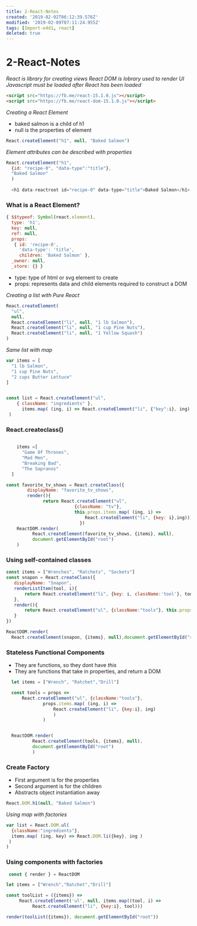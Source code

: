 ```yaml
---
title: 2-React-Notes
created: '2019-02-02T06:12:39.576Z'
modified: '2019-02-09T07:11:24.955Z'
tags: [Import-e4d1, react]
deleted: true
---
```


# 2-React-Notes

*React is library for creating views*
*React DOM is lobrary used to render UI*
*Javascript must be loaded after React has been loaded*

```html
<script src="https://fb.me/react-15.1.0.js"></script>
<script src="https://fb.me/react-dom-15.1.0.js"></script>
```

*Creating a React Element*
* baked salmon is a child of h1
* null is the properties of element

```javascript
React.createElement("h1", null, "Baked Salmon")
```

*Element attributes can be described with properties*
```javascript
React.createElement("h1", 
  {id: "recipe-0", "data-type":"title"},
  "Baked Salmon"
  )
  
  <h1 data-reactroot id="recipe-0" data-type="title">Baked Salmon</h1>
```
### What is a React Element?
```javascript
{ $$typeof: Symbol(react.element),
  type: 'h1',
  key: null,
  ref: null,
  props: 
   { id: 'recipe-0',
     'data-type': 'title',
     children: 'Baked Salmon' },
  _owner: null,
  _store: {} }
  ```
 * type: type of html or svg element to create
 * props: represents data and child elements required to construct a DOM
  
  
*Creating a list with Pure React*
```javascript
React.createElement(
  "ul",
  null,
  React.createElement("li", null, "1 lb Salmon"),
  React.createElement("li", null, "1 cup Pine Nuts"),
  React.createElement("li", null, "1 Yellow Squash")
)
```
*Same list with map*

```javascript
var items = [
  "1 lb Salmon",
  "1 cup Pine Nuts",
  "2 cups Butter Lettuce"
]


const list = React.createElement("ul",
    { className: "ingredients" }, 
      items.map( (ing, i) => React.createElement("li", {"key":i}, ing) )
 )
```

### React.createclass()
  
  ```javascript

      items =[
        "Game Of Thrones",
        "Mad Men",
        "Breaking Bad",
        "The Sopranos"
    ]

 const favorite_tv_shows = React.createClass({
          displayName: "favorite_tv_shows",
          render(){
                return React.createElement("ul", 
                            {className: "tv"}, 
                            this.props.items.map( (ing, i) => 
                                React.createElement("li", {key: i},ing)))}
                              })
      ReactDOM.render(
            React.createElement(favorite_tv_shows, {items}, null),
            document.getElementById("root")
      )

  ```
  
### Using self-contained classes
 ```javascript
const items = ["Wrenches", "Ratchets", "Sockets"]
const snapon = React.createClass({
    displayName: "Snapon",
    renderListItem(tool, i){
        return React.createElement("li", {key: i, className:'tool'}, tool)
    },
    render(){
        return React.createElement("ul", {className:"tools"}, this.props.items.map(this.renderListItem))
    }
})

ReactDOM.render(
   React.createElement(snapon, {items}, null),document.getElementById("root"))
 ```
### Stateless Functional Components
  * They are functions, so they dont have *this*
  * They are functions that take in properties, and return a DOM
  
  ```javascript
    let items = ["Wrench", "Ratchet","Drill"]

    const tools = props => 
        React.createElement("ul", {className:"tools"}, 
                props.items.map( (ing, i) => 
                    React.createElement("li", {key:i}, ing)
                    )
                )


    ReactDOM.render(
            React.createElement(tools, {items}, null), 
            document.getElementById("root")
            )
 ```
 
### Create Factory
* First argument is for the properties
* Second argument is for the children
* Abstracts object instantiation away

```javascript
React.DOM.h1(null, "Baked Salmon")

```
*Using map with factories*
```javascript
var list = React.DOM.ul(
  {className:"ingredients"},
  items.map( (ing, key) => React.DOM.li({key}, ing )
 )
)

```
### Using components with factories
```javascript
 const { render } = ReactDOM

let items = ["Wrench","Ratchet","Drill"]

const toolList = ({items}) => 
     React.createElement('ul', null, items.map((tool, i) => 
          React.createElement("li", {key:i}, tool)))

render(toolList({items}), document.getElementById("root"))

```
